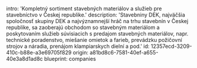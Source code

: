 intro: 'Kompletný sortiment stavebných materiálov a služieb pre stavebníctvo v Českej republike.'
description: 'Stavebniny DEK, najväčšia spoločnosť skupiny DEK a najvýznamnejší hráč na trhu stavebnín v Českej republike, sa zaoberajú obchodom so stavebným materiálom a poskytovaním služieb súvisiacich s predajom stavebných materiálov, napr. technické poradenstvo, miešanie omietok a farieb, prevádzku požičovní strojov a náradia, prenájom klampiarskych dielní a pod.'
id: 12357ecd-3209-410c-b88e-a3e69705f829
origin: a81bd8c6-7581-40ef-a655-40e3a8d1ad8c
blueprint: companies
